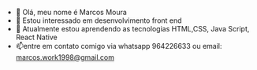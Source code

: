 - 👋 Olá, meu nome é Marcos Moura
- 👀 Estou interessado em desenvolvimento front end
- 🌱 Atualmente estou aprendendo as tecnologias HTML,CSS, Java Script, React Native
- 📫entre em contato comigo via whatsapp 964226633 ou email: marcos.work1998@gmail.com

<!---
MarcosMoura08/MarcosMoura08 is a ✨ special ✨ repository because its `README.md` (this file) appears on your GitHub profile.
You can click the Preview link to take a look at your changes.
--->
